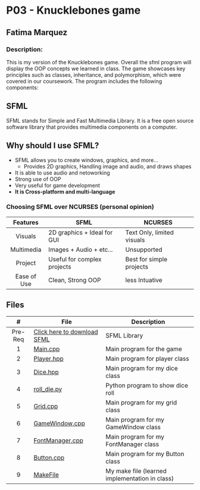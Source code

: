 # P03 - Knucklebones game
## Fatima Marquez
### Description:

This is my version of the Knucklebones game. Overall the sfml program will display the OOP concepts we learned in class. The game showcases key principles such as classes, inheritance, and polymorphism, which were covered in our coursework. The program includes the following components:

## SFML
SFML stands for Simple and Fast Multimedia Library. It is a free open source software library that provides multimedia components on a computer.

## Why should I use SFML?
- SFML allows you to create windows, graphics, and more...
  - Provides 2D graphics, Handling image and audio, and draws shapes
- It is able to use audio and netoworking
- Strong use of OOP
- Very useful for game development
- **It is Cross-platform and multi-language**
 
### Choosing SFML over NCURSES (personal opinion)
| Features | SFML            | NCURSES |
| :---:    | --------------- | -------------------------------------------------- |
| Visuals |  2D graphics + Ideal for GUI    | Text Only, limited visuals |
| Multimedia | Images + Audio + etc...            | Unsupported |
| Project | Useful for complex projects            | Best for simple projects |
| Ease of Use | Clean, Strong OOP            | less Intuative |

## Files

|   #   | File            | Description                                        |
| :---: | --------------- | -------------------------------------------------- |
|Pre-Req| [Click here to download SFML](https://www.sfml-dev.org/download.php) | SFML Library |
|   1   | [Main.cpp](main.cpp/) | Main program for the game  |
|   2   | [Player.hpp](player.hpp/) | Main program for player class     |
|   3   | [Dice.hpp](dice.hpp/) | Main program for my dice class     |
|   4   | [roll_die.py](roll_die.py/) | Python program to show dice roll   |
|   5   | [Grid.cpp](grid.cpp/) | Main program for my grid class     |
|   6   | [GameWindow.cpp](GameWindow.cpp/) | Main program for my GameWindow class     |
|   7   | [FontManager.cpp](FontManager.cpp/) | Main program for my FontManager class     |
|   8   | [Button.cpp](Button.cpp/) | Main program for my Button class     |
|   9   | [MakeFile](Makefile/) | My make file (learned implementation in class) |
